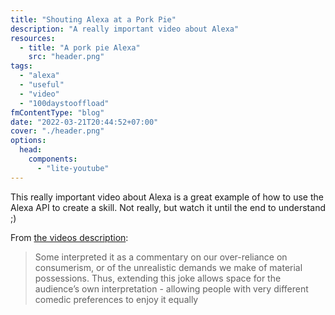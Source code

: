 ```yaml
---
title: "Shouting Alexa at a Pork Pie"
description: "A really important video about Alexa"
resources:
  - title: "A pork pie Alexa"
    src: "header.png"
tags:
  - "alexa"
  - "useful"
  - "video"
  - "100daystooffload"
fmContentType: "blog"
date: "2022-03-21T20:44:52+07:00"
cover: "./header.png"
options:
  head:
    components:
      - "lite-youtube"
---
```


This really important video about Alexa is a great example of how to use the Alexa API to create a skill. Not really, but watch it until the end to understand ;)

From [the videos description](https://www.youtube.com/watch?v=oCkcoNYbbuU):

> Some interpreted it as a commentary on our over-reliance on consumerism, or of the unrealistic demands we make of material possessions. Thus, extending this joke allows space for the audience’s own interpretation - allowing people with very different comedic preferences to enjoy it equally

<lite-youtube videoid="oCkcoNYbbuU" />
